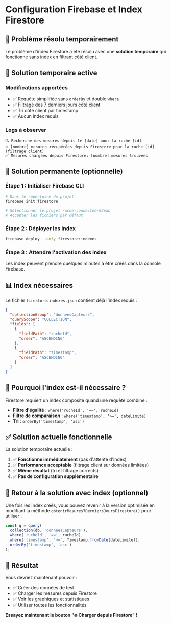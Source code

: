 # Configuration Firebase et Index Firestore

## 🐛 Problème résolu temporairement

Le problème d'index Firestore a été résolu avec une **solution temporaire** qui fonctionne sans index en filtrant côté client.

## 🔧 Solution temporaire active

### Modifications apportées
- ✅ Requête simplifiée sans `orderBy` et double `where`
- ✅ Filtrage des 7 derniers jours côté client
- ✅ Tri côté client par timestamp
- ✅ Aucun index requis

### Logs à observer
```
🔍 Recherche des mesures depuis le [date] pour la ruche [id]
🔥 [nombre] mesures récupérées depuis Firestore pour la ruche [id] (filtrage client)
✅ Mesures chargées depuis Firestore: [nombre] mesures trouvées
```

## 🚀 Solution permanente (optionnelle)

### Étape 1 : Initialiser Firebase CLI

```bash
# Dans le répertoire du projet
firebase init firestore

# Sélectionner le projet ruche-connectee-93eab
# Accepter les fichiers par défaut
```

### Étape 2 : Déployer les index

```bash
firebase deploy --only firestore:indexes
```

### Étape 3 : Attendre l'activation des index

Les index peuvent prendre quelques minutes à être créés dans la console Firebase.

## 📊 Index nécessaires

Le fichier `firestore.indexes.json` contient déjà l'index requis :

```json
{
  "collectionGroup": "donneesCapteurs",
  "queryScope": "COLLECTION",
  "fields": [
    {
      "fieldPath": "rucheId",
      "order": "ASCENDING"
    },
    {
      "fieldPath": "timestamp",
      "order": "ASCENDING"
    }
  ]
}
```

## 🎯 Pourquoi l'index est-il nécessaire ?

Firestore requiert un index composite quand une requête combine :
- **Filtre d'égalité** : `where('rucheId', '==', rucheId)`
- **Filtre de comparaison** : `where('timestamp', '>=', dateLimite)`
- **Tri** : `orderBy('timestamp', 'asc')`

## ✅ Solution actuelle fonctionnelle

La solution temporaire actuelle :
1. ✅ **Fonctionne immédiatement** (pas d'attente d'index)
2. ✅ **Performance acceptable** (filtrage client sur données limitées)
3. ✅ **Même résultat** (tri et filtrage corrects)
4. ✅ **Pas de configuration supplémentaire**

## 🔄 Retour à la solution avec index (optionnel)

Une fois les index créés, vous pouvez revenir à la version optimisée en modifiant la méthode `obtenirMesures7DerniersJoursFirestore()` pour utiliser :

```typescript
const q = query(
  collection(db, 'donneesCapteurs'),
  where('rucheId', '==', rucheId),
  where('timestamp', '>=', Timestamp.fromDate(dateLimite)),
  orderBy('timestamp', 'asc')
);
```

## 🎉 Résultat

Vous devriez maintenant pouvoir :
- ✅ Créer des données de test
- ✅ Charger les mesures depuis Firestore
- ✅ Voir les graphiques et statistiques
- ✅ Utiliser toutes les fonctionnalités

**Essayez maintenant le bouton "🔥 Charger depuis Firestore" !** 